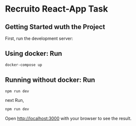 
# Recruito React-App Task

## Getting Started wuth the Project

First, run the development server:

## Using docker: Run

```bash
docker-compose up
```

## Running without docker: Run

```bash
npm run dev
```

next Run,

```bash
npm run dev
```

Open [http://localhost:3000](http://localhost:3000) with your browser to see the result.